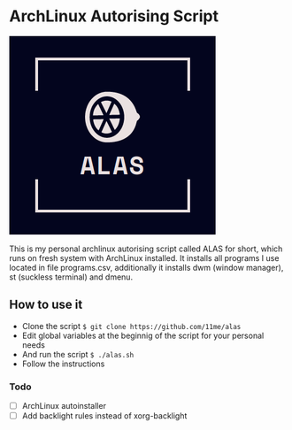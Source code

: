 # ArchLinux Autorising Script

![ALAS](https://raw.githubusercontent.com/11me/alas/master/logo.png)

This is my personal archlinux autorising script called ALAS for short, which runs on fresh system with ArchLinux installed.
It installs all programs I use located in file programs.csv, additionally it installs dwm (window manager), st (suckless terminal) and dmenu.

## How to use it
  - Clone the script `$ git clone https://github.com/11me/alas`
  - Edit global variables at the beginnig of the script for your personal needs
  - And run the script `$ ./alas.sh`
  - Follow the instructions

### Todo
- [ ] ArchLinux autoinstaller
- [ ] Add backlight rules instead of xorg-backlight
